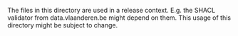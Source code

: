 The files in this directory are used in a release context. E.g. the SHACL validator from data.vlaanderen.be might depend on them. 
This usage of this directory might be subject to change.  

